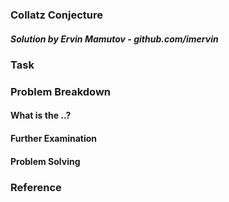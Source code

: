 ### Collatz Conjecture
##### Solution by Ervin Mamutov - github.com/imervin

### Task

### Problem Breakdown

#### What is the ..?

#### Further Examination

#### Problem Solving

### Reference
